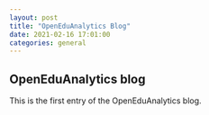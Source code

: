 ```yaml
---
layout: post
title: "OpenEduAnalytics Blog"
date: 2021-02-16 17:01:00
categories: general
---
```


## OpenEduAnalytics blog
This is the first entry of the OpenEduAnalytics blog.
